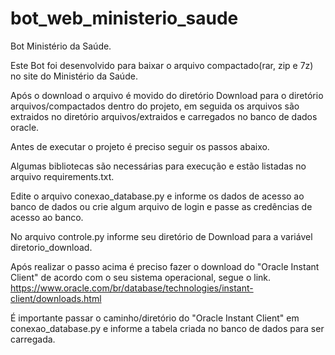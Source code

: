 # bot_web_ministerio_saude
Bot Ministério da Saúde.

Este Bot foi desenvolvido para baixar o arquivo compactado(rar, zip e 7z) no site do Ministério da Saúde. 

Após o download o arquivo é movido do diretório Download para o diretório arquivos/compactados dentro do projeto, em seguida os arquivos são extraidos no 
diretório arquivos/extraidos e carregados no banco de dados oracle.

Antes de executar o projeto é preciso seguir os passos abaixo.

Algumas bibliotecas são necessárias para execução e estão listadas no arquivo requirements.txt.

Edite o arquivo conexao_database.py e informe os dados de acesso ao banco de dados ou crie algum arquivo de login e passe as credências de acesso ao banco.

No arquivo controle.py informe seu diretório de Download para a variável diretorio_download.

Após realizar o passo acima é preciso fazer o download do "Oracle Instant Client" de acordo com o seu sistema operacional, segue o link. 
https://www.oracle.com/br/database/technologies/instant-client/downloads.html

É importante passar o caminho/diretório do "Oracle Instant Client" em conexao_database.py e informe a tabela criada no banco de dados para ser carregada.
